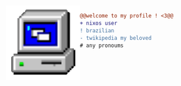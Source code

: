 <img align="left" height="170" src="computer.gif"/>

``` diff
@@welcome to my profile ! <3@@
+ nixos user
! brazilian 
- twikipedia my beloved
# any pronoums
```
